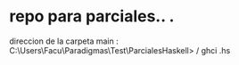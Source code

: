 # repo para parciales.. .
direccion de la carpeta main : C:\Users\Facu\Paradigmas\Test\ParcialesHaskell> / ghci .hs





